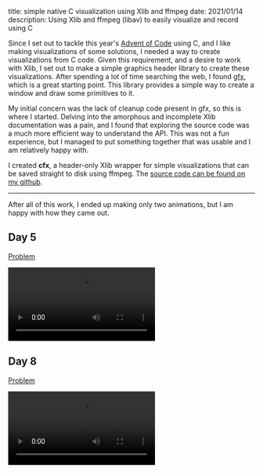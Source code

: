 title: simple native C visualization using Xlib and ffmpeg
date: 2021/01/14
description: Using Xlib and ffmpeg (libav) to easily visualize and record
using C

Since I set out to tackle this year's
[Advent of Code](https://adventofcode.com/) using C, and I like
making visualizations of some solutions, I needed a way to create visualizations
from C code. Given this requirement, and a desire to work with Xlib, I set out
to make a simple graphics header library to create these visualizations. After
spending a lot of time searching the web, I found
[gfx](https://www3.nd.edu/~rbualuan/courses/fundcomp20/gfx/), which is a great
starting point. This library provides a simple way to create a window and draw
some primitives to it.

My initial concern was the lack of cleanup code present in gfx, so this
is where I started. Delving into the amorphous and incomplete
Xlib documentation was a pain, and I found that exploring the source code
was a much more efficient way to understand the API. This was not a fun
experience, but I managed to put something together that was usable and I am
relatively happy with.

I created **cfx**, a header-only Xlib wrapper for simple visualizations that can
be saved straight to disk using ffmpeg. The
[source code can be found on my github](https://github.com/ephjos/cut/tree/main/cfx).

---

After all of this work, I ended up making only two animations, but I am happy
with how they came out.

## Day 5

[Problem](https://adventofcode.com/2020/day/5)

<video autoplay preload loop>
  <source src="/vid/aoc2020_d05.mp4" type="video/mp4">
</video>

## Day 8

[Problem](https://adventofcode.com/2020/day/8)

<video autoplay preload loop>
  <source src="/vid/aoc2020_d08.mp4" type="video/mp4">
</video>

